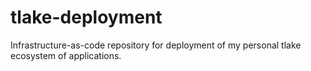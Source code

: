 # tlake-deployment
Infrastructure-as-code repository for deployment of my personal tlake ecosystem of applications.
